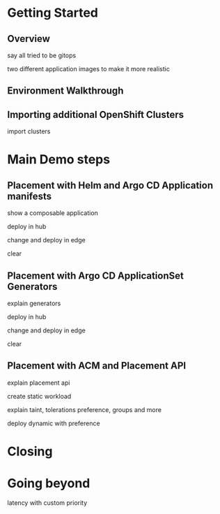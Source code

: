 



# Getting Started




## Overview

say all tried to be gitops

two different application images to make it more realistic





## Environment Walkthrough







## Importing additional OpenShift Clusters

import clusters









# Main Demo steps


## Placement with Helm and Argo CD Application manifests


show a composable application



deploy in hub




change and deploy in edge



clear



## Placement with Argo CD ApplicationSet Generators



explain generators


deploy in hub



change and deploy in edge



clear



## Placement with ACM and Placement API

explain placement api


create static workload


explain taint, tolerations preference, groups and more


deploy dynamic with preference





# Closing






# Going beyond


latency with custom priority











